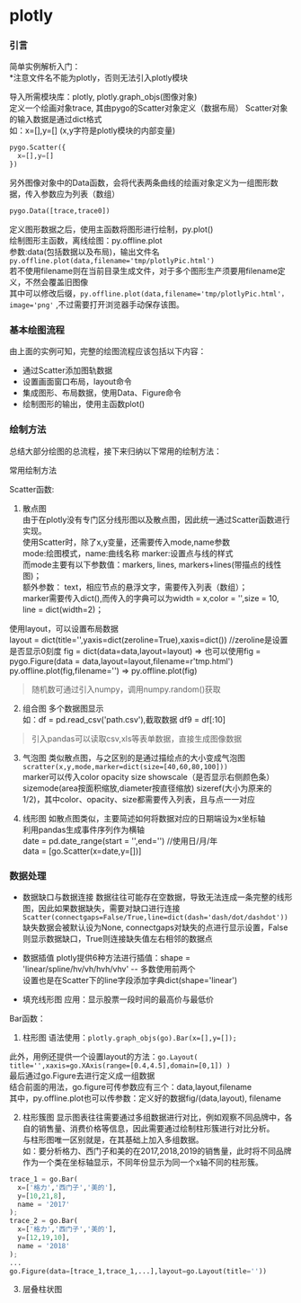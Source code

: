 # plotly

### 引言
简单实例解析入门：  
*注意文件名不能为plotly，否则无法引入plotly模块

导入所需模块库：plotly, plotly.graph_objs(图像对象)  
定义一个绘画对象trace, 其由pygo的Scatter对象定义（数据布局） 
Scatter对象的输入数据是通过dict格式  
如：x=[],y=[]  (x,y字符是plotly模块的内部变量)  
```python
pygo.Scatter({
  x=[],y=[]
})
```
另外图像对象中的Data函数，会将代表两条曲线的绘画对象定义为一组图形数据，传入参数应为列表（数组）  
```python
pygo.Data([trace,trace0])
```
定义图形数据之后，使用主函数将图形进行绘制，py.plot()  
绘制图形主函数，离线绘图：py.offline.plot  
参数:data(包括数据以及布局)，输出文件名  
`py.offline.plot(data,filename='tmp/plotlyPic.html')`  
若不使用filename则在当前目录生成文件，对于多个图形生产须要用filename定义，不然会覆盖旧图像  
其中可以修改后缀，`py.offline.plot(data,filename='tmp/plotlyPic.html'，image='png'` ,不过需要打开浏览器手动保存该图。   

### 基本绘图流程
由上面的实例可知，完整的绘图流程应该包括以下内容：
* 通过Scatter添加图轨数据
* 设置画面窗口布局，layout命令
* 集成图形、布局数据，使用Data、Figure命令
* 绘制图形的输出，使用主函数plot()

### 绘制方法
总结大部分绘图的总流程，接下来归纳以下常用的绘制方法：  

常用绘制方法  

Scatter函数:  
1. 散点图  
由于在plotly没有专门区分线形图以及散点图，因此统一通过Scatter函数进行实现。  
使用Scatter时，除了x,y变量，还需要传入mode,name参数  
mode:绘图模式，name:曲线名称 marker:设置点与线的样式  
而mode主要有以下参数值：markers, lines, markers+lines(带描点的线性图)；  
额外参数：
text，相应节点的悬浮文字，需要传入列表（数组）；  
marker需要传入dict(),而传入的字典可以为width = x,color = '',size = 10, line = dict(width=2)；  

使用layout，可以设置布局数据  
layout = dict(title='',yaxis=dict(zeroline=True),xaxis=dict())  //zeroline是设置是否显示0刻度
fig = dict(data=data,layout=layout)  => 也可以使用fig = pygo.Figure(data = data,layout=layout,filename=r'tmp.html')  
py.offline.plot(fig,filename='')  => py.offline.plot(fig)

> 随机数可通过引入numpy，调用numpy.random()获取  

2. 组合图 
多个数据图显示  
如：df = pd.read_csv('path.csv'),截取数据 df9 = df[:10]  

> 引入pandas可以读取csv,xls等表单数据，直接生成图像数据

3. 气泡图
类似散点图，与之区别的是通过描绘点的大小变成气泡图  
`scratter(x,y,mode,marker=dict(size=[40,60,80,100]))`  
marker可以传入color opacity size showscale（是否显示右侧颜色条） sizemode(area按面积缩放,diameter按直径缩放) sizeref(大小为原来的1/2)，其中color、opacity、size都需要传入列表，且与点一一对应  

4. 线形图
如散点图类似，主要简述如何将数据对应的日期端设为x坐标轴  
利用pandas生成事件序列作为横轴  
date = pd.date_range(start = '',end='')  //使用日/月/年  
data = [go.Scatter(x=date,y=[])]

### 数据处理
* 数据缺口与数据连接
数据往往可能存在空数据，导致无法连成一条完整的线形图，因此如果数据缺失，需要对缺口进行连接  
`Scatter(connectgaps=False/True,line=dict(dash='dash/dot/dashdot'))`  
缺失数据会被默认设为None, connectgaps对缺失的点进行显示设置，False则显示数据缺口，True则连接缺失值左右相邻的数据点  

* 数据插值
plotly提供6种方法进行插值：shape = 'linear/spline/hv/vh/hvh/vhv'  -- 多数使用前两个  
设置也是在Scatter下的line字段添加字典dict(shape='linear')  

* 填充线形图 
应用：显示股票一段时间的最高价与最低价


Bar函数：  
1. 柱形图
语法使用：`plotly.graph_objs(go).Bar(x=[],y=[]);`  

此外，用例还提供一个设置layout的方法：`go.Layout( title='',xaxis=go.XAxis(range=[0.4,4.5],domain=[0,1]) )`  
最后通过go.Figure去进行定义成一组数据  
结合前面的用法，go.figure可传参数应有三个：data,layout,filename  
其中，py.offline.plot也可以传参数：定义好的数据fig/(data,layout), filename

2. 柱形簇图
显示图表往往需要通过多组数据进行对比，例如观察不同品牌中，各自的销售量、消费价格等信息，因此需要通过绘制柱形簇进行对比分析。  
与柱形图唯一区别就是，在其基础上加入多组数据。  
如：要分析格力、西门子和美的在2017,2018,2019的销售量，此时将不同品牌作为一个类在坐标轴显示，不同年份显示为同一个x轴不同的柱形簇。  
```python
trace_1 = go.Bar(
  x=['格力','西门子','美的'],
  y=[10,21,8],
  name = '2017'
);
trace_2 = go.Bar(
  x=['格力','西门子','美的'],
  y=[12,19,10],
  name = '2018'
);
...
go.Figure(data=[trace_1,trace_1,...],layout=go.Layout(title=''))
```

3. 层叠柱状图

